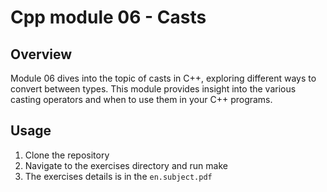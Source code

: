 # Cpp module 06 - Casts

## Overview

Module 06 dives into the topic of casts in C++, exploring different ways to convert between types. This module provides insight into the various casting operators and when to use them in your C++ programs.

## Usage

1. Clone the repository
2. Navigate to the exercises directory and run make
3. The exercises details is in the `en.subject.pdf`

